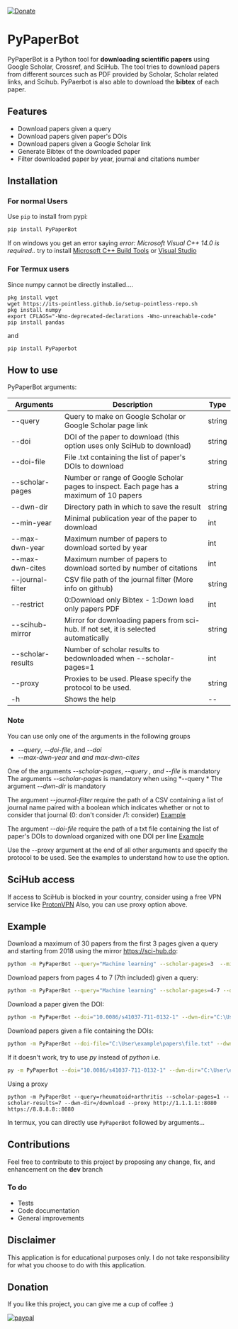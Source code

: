 [![Donate](https://img.shields.io/badge/Donate-PayPal-green.svg)](https://www.paypal.me/ferru97)

# PyPaperBot

PyPaperBot is a Python tool for **downloading scientific papers** using Google Scholar, Crossref, and SciHub.
The tool tries to download papers from different sources such as PDF provided by Scholar, Scholar related links, and Scihub.
PyPaerbot is also able to download the **bibtex** of each paper.

## Features

- Download papers given a query
- Download papers given paper's DOIs
- Download papers given a Google Scholar link
- Generate Bibtex of the downloaded paper
- Filter downloaded paper by year, journal and citations number

## Installation

### For normal Users

Use `pip` to install from pypi:

```bash
pip install PyPaperBot
```

If on windows you get an error saying *error: Microsoft Visual C++ 14.0 is required..* try to install [Microsoft C++ Build Tools](https://visualstudio.microsoft.com/it/visual-cpp-build-tools/) or [Visual Studio](https://visualstudio.microsoft.com/it/downloads/)

### For Termux users

Since numpy cannot be directly installed....

```
pkg install wget
wget https://its-pointless.github.io/setup-pointless-repo.sh
pkg install numpy
export CFLAGS="-Wno-deprecated-declarations -Wno-unreachable-code"
pip install pandas
```

and

```
pip install PyPaperbot
```

## How to use

PyPaperBot arguments:

| Arguments          | Description                                                                              | Type   |
| ------------------ | ---------------------------------------------------------------------------------------- | ------ |
| \-\-query          | Query to make on Google Scholar or Google Scholar page link                              | string |
| \-\-doi            | DOI of the paper to download (this option uses only SciHub to download)                  | string |
| \-\-doi-file       | File .txt containing the list of paper's DOIs to download                                | string |
| \-\-scholar-pages  | Number or range of Google Scholar pages to inspect. Each page has a maximum of 10 papers | string |
| \-\-dwn-dir        | Directory path in which to save the result                                               | string |
| \-\-min-year       | Minimal publication year of the paper to download                                        | int    |
| \-\-max-dwn-year   | Maximum number of papers to download sorted by year                                      | int    |
| \-\-max-dwn-cites  | Maximum number of papers to download sorted by number of citations                       | int    |
| \-\-journal-filter | CSV file path of the journal filter (More info on github)                                | string |
| \-\-restrict       | 0:Download only Bibtex - 1:Down load only papers PDF                                     | int    |
| \-\-scihub-mirror  | Mirror for downloading papers from sci-hub. If not set, it is selected automatically     | string |
| \-\-scholar-results| Number of scholar results to bedownloaded when \-\-scholar-pages=1                       | int    |
| \-\-proxy          | Proxies to be used. Please specify the protocol to be used.                              | string |
| \-h                | Shows the help                                                                           | --     |

### Note

You can use only one of the arguments in the following groups

- *\-\-query*, *\-\-doi-file*, and *\-\-doi* 
- *\-\-max-dwn-year* and *and max-dwn-cites*

One of the arguments *\-\-scholar-pages*, *\-\-query *, and* \-\-file* is mandatory
The arguments *\-\-scholar-pages* is mandatory when using *\-\-query *
The argument *\-\-dwn-dir* is mandatory

The argument *\-\-journal-filter*  require the path of a CSV containing a list of journal name paired with a boolean which indicates whether or not to consider that journal (0: don't consider /1: consider) [Example](https://github.com/ferru97/PyPaperBot/blob/master/file_examples/jurnals.csv)

The argument *\-\-doi-file*  require the path of a txt file containing the list of paper's DOIs to download organized with one DOI per line [Example](https://github.com/ferru97/PyPaperBot/blob/master/file_examples/papers.txt)

Use the --proxy argument at the end of all other arguments and specify the protocol to be used. See the examples to understand how to use the option.

## SciHub access

If access to SciHub is blocked in your country, consider using a free VPN service like [ProtonVPN](https://protonvpn.com/) 
Also, you can use proxy option above.

## Example

Download a maximum of 30 papers from the first 3 pages given a query and starting from 2018 using the mirror https://sci-hub.do:

```bash
python -m PyPaperBot --query="Machine learning" --scholar-pages=3  --min-year=2018 --dwn-dir="C:\User\example\papers" --scihub-mirror="https://sci-hub.do"
```

Download papers from pages 4 to 7 (7th included) given a query:

```bash
python -m PyPaperBot --query="Machine learning" --scholar-pages=4-7 --dwn-dir="C:\User\example\papers"
```

Download a paper given the DOI:

```bash
python -m PyPaperBot --doi="10.0086/s41037-711-0132-1" --dwn-dir="C:\User\example\papers"`
```

Download papers given a file containing the DOIs:

```bash
python -m PyPaperBot --doi-file="C:\User\example\papers\file.txt" --dwn-dir="C:\User\example\papers"`
```

If it doesn't work, try to use *py* instead of *python* i.e.

```bash
py -m PyPaperBot --doi="10.0086/s41037-711-0132-1" --dwn-dir="C:\User\example\papers"`
```

Using a proxy

```
python -m PyPaperBot --query=rheumatoid+arthritis --scholar-pages=1 --scholar-results=7 --dwn-dir=/download --proxy http://1.1.1.1::8080 https://8.8.8.8::8080
```

In termux, you can directly use ```PyPaperBot``` followed by arguments...

## Contributions

Feel free to contribute to this project by proposing any change, fix, and enhancement on the **dev** branch

### To do

- Tests
- Code documentation
- General improvements

## Disclaimer

This application is for educational purposes only. I do not take responsibility for what you choose to do with this application.

## Donation

If you like this project, you can give me a cup of coffee :) 

[![paypal](https://www.paypalobjects.com/en_US/i/btn/btn_donateCC_LG.gif)](https://www.paypal.me/ferru97)
